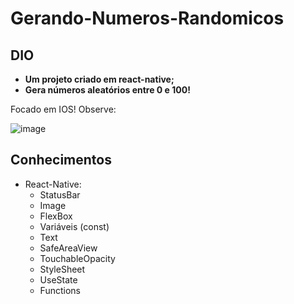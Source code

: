 # Gerando-Numeros-Randomicos
## DIO
- <b> Um projeto criado em react-native;</b>
- <b> Gera números aleatórios entre 0 e 100! </b>

Focado em IOS! Observe:

![image](https://user-images.githubusercontent.com/93789218/174331264-da54688c-30f8-4a26-b63d-99bba9d5261a.png)

## Conhecimentos

- React-Native:
  - StatusBar
  - Image
  - FlexBox
  - Variáveis (const)
  - Text
  - SafeAreaView
  - TouchableOpacity
  - StyleSheet
  - UseState
  - Functions
